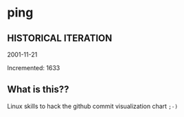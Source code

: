 # ping

## HISTORICAL ITERATION
2001-11-21

Incremented: 1633

## What is this?? 
Linux skills to hack the github commit visualization chart `;-)`
